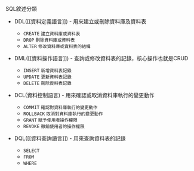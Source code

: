 SQL敘述分類

* DDL([[資料定義語言]]) - 用來建立或刪除資料庫及資料表

	- `CREATE` <small>建立資料庫或資料表</small>
	- `DROP` <small>刪除資料庫或資料表</small>
	- `ALTER` <small>修改資料庫或資料表的結構</small>

* DML([[資料操作語言]]) - 查詢或修改資料表的記錄，核心操作也就是CRUD

	- `INSERT` <small>新增資料表記錄</small>
	- `UPDATE` <small>更新資料表記錄</small>
	- `DELETE` <small>刪除資料表記錄</small>

* DCL(資料控制語言) - 用來確認或取消資料庫執行的變更動作

	- `COMMIT` <small>確認對資料庫執行的變更動作</small>
	- `ROLLBACK` <small>取消對資料庫執行的變更動作</small>
	- `GRANT` <small>賦予使用者操作權限</small>
	- `REVOKE` <small>徹銷使用者的操作權限</small>

* DQL([[資料查詢語言]]) - 用來查詢資料表的記錄

	- `SELECT`
	- `FROM`
	- `WHERE`